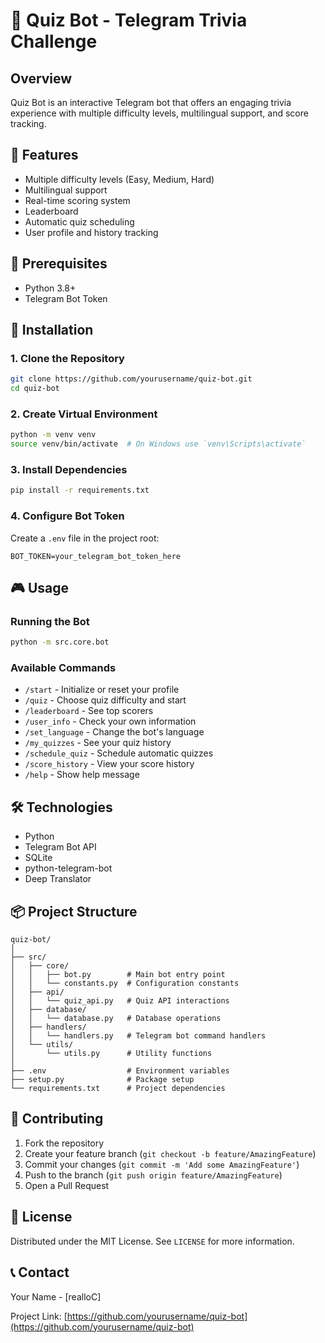 # 🤖 Quiz Bot - Telegram Trivia Challenge

## Overview

Quiz Bot is an interactive Telegram bot that offers an engaging trivia experience with multiple difficulty levels, multilingual support, and score tracking.

## 🌟 Features

- Multiple difficulty levels (Easy, Medium, Hard)
- Multilingual support
- Real-time scoring system
- Leaderboard
- Automatic quiz scheduling
- User profile and history tracking

## 🚀 Prerequisites

- Python 3.8+
- Telegram Bot Token

## 🔧 Installation

### 1. Clone the Repository

```bash
git clone https://github.com/yourusername/quiz-bot.git
cd quiz-bot
```

### 2. Create Virtual Environment

```bash
python -m venv venv
source venv/bin/activate  # On Windows use `venv\Scripts\activate`
```

### 3. Install Dependencies

```bash
pip install -r requirements.txt
```

### 4. Configure Bot Token

Create a `.env` file in the project root:

```
BOT_TOKEN=your_telegram_bot_token_here
```

## 🎮 Usage

### Running the Bot

```bash
python -m src.core.bot
```

### Available Commands

- `/start` - Initialize or reset your profile
- `/quiz` - Choose quiz difficulty and start
- `/leaderboard` - See top scorers
- `/user_info` - Check your own information
- `/set_language` - Change the bot's language
- `/my_quizzes` - See your quiz history
- `/schedule_quiz` - Schedule automatic quizzes
- `/score_history` - View your score history
- `/help` - Show help message

## 🛠 Technologies

- Python
- Telegram Bot API
- SQLite
- python-telegram-bot
- Deep Translator

## 📦 Project Structure

```
quiz-bot/
│
├── src/
│   ├── core/
│   │   ├── bot.py        # Main bot entry point
│   │   └── constants.py  # Configuration constants
│   ├── api/
│   │   └── quiz_api.py   # Quiz API interactions
│   ├── database/
│   │   └── database.py   # Database operations
│   ├── handlers/
│   │   └── handlers.py   # Telegram bot command handlers
│   └── utils/
│       └── utils.py      # Utility functions
│
├── .env                  # Environment variables
├── setup.py              # Package setup
└── requirements.txt      # Project dependencies
```

## 🤝 Contributing

1. Fork the repository
2. Create your feature branch (`git checkout -b feature/AmazingFeature`)
3. Commit your changes (`git commit -m 'Add some AmazingFeature'`)
4. Push to the branch (`git push origin feature/AmazingFeature`)
5. Open a Pull Request

## 📄 License

Distributed under the MIT License. See `LICENSE` for more information.

## 📞 Contact

Your Name - [realloC]

Project Link: [https://github.com/yourusername/quiz-bot](https://github.com/yourusername/quiz-bot)
